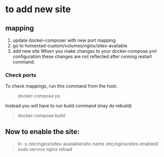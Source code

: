 # to add new site 
## mapping
1. update docker-composer with new port mapping
2. go to homestad-custom/volumes/nginx/sites-available
3. add new site
Whwn you make changes to your docker-compose.yml configuration these changes are not reflected after running restart command.

### Check ports
To check mappings, run this command from the host:
> docker-compose ps

Instead you will have to run build command (may do rebuild)
> docker-compose build

## Now to enable the site:
> ln -s /etc/nginx/sites-available/site-name /etc/nginx/sites-enabled/
> sudo service nginx reload


